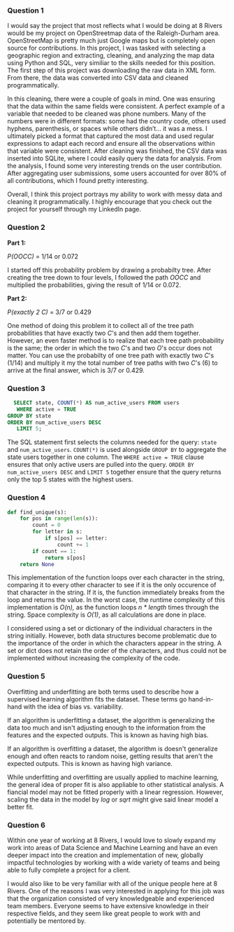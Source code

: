 ### Question 1
I would say the project that most reflects what I would be doing at 8 Rivers would be my project on OpenStreetmap data of the Raleigh-Durham area. OpenStreetMap is pretty much just Google maps but is completely open source for contributions.  In this project, I was tasked with selecting a geographic region and extracting, cleaning, and analyzing the map data using Python and SQL, very similiar to the skills needed for this position. The first step of this project was downloading the raw data in XML form. From there, the data was converted into CSV data and cleaned programmatically. 

In this cleaning, there were a couple of goals in mind. One was ensuring that the data within the same fields were consistent. A perfect example of a variable that needed to be cleaned was phone numbers.  Many of the numbers were in different formats: some had the country code, others used hyphens, parenthesis, or spaces while others didn’t... it was a mess. I ultimately picked a format that captured the most data and used regular expressions to adapt each record and ensure all the observations within that variable were consistent. After cleaning was finished, the CSV data was inserted into SQLite, where I could easily query the data for analysis. From the analysis, I found some very interesting trends on the user contribution. After aggregating user submissions, some users accounted for over 80% of all contributions, which I found pretty interesting. 

Overall, I think this project portrays my ability to work with messy data and cleaning it programmatically. I highly encourage that you check out the project for yourself through my LinkedIn page.

### Question 2	
__Part 1:__

_P(OOCC)_ = 1/14 or 0.072

I started off this probability problem by drawing a probabilty tree. After creating the tree down to four levels, I followed the path _OOCC_ and multiplied the probabilities, giving the result of 1/14 or 0.072.

__Part 2:__

_P(exactly 2 C)_ = 3/7 or 0.429

One method of doing this problem it to collect all of the tree path probabilities that have exactly two _C_'s and then add them together. However, an even faster method is to realize that each tree path probability is the same; the order in which the two _C_'s and two _O_'s occur does not matter. You can use the probabilty of one tree path with exactly two _C_'s (1/14) and multiply it my the total number of tree paths with two _C_'s (6) to arrive at the final answer, which is 3/7 or 0.429.

### Question 3
~~~SQL
  SELECT state, COUNT(*) AS num_active_users FROM users
   WHERE active = TRUE
GROUP BY state
ORDER BY num_active_users DESC
   LIMIT 5;
~~~

The SQL statement first selects the columns needed for the query: `state` and `num_active_users`. `COUNT(*)` is used alongside `GROUP BY` to aggregate the state users together in one column. The `WHERE active = TRUE` clause ensures that only active users are pulled into the query. `ORDER BY num_active_users DESC` and `LIMIT 5` together ensure that the query returns only the top 5 states with the highest users.

### Question 4
~~~Python
def find_unique(s):
    for pos in range(len(s)):
        count = 0
        for letter in s:
            if s[pos] == letter:
                count += 1
        if count == 1:
            return s[pos]
    return None
~~~

This implementation of the function loops over each character in the string, comparing it to every other character to see if it is the only occurence of that character in the string. If it is, the function immediately breaks from the loop and returns the value. In the worst case, the runtime complexity of this implementation is _O(n),_ as the function loops _n * length_ times through the string. Space complexity is _O(1)_, as all calculations are done in place.

I considered using a set or dictionary of the individual characters in the string initially. However, both data structures become problematic due to the importance of the order in which the characters appear in the string. A set or dict does not retain the order of the characters, and thus could not be implemented without increasing the complexity of the code.

### Question 5
Overfitting and underfitting are both terms used to describe how a supervised learning algorithm fits the dataset. These terms go hand-in-hand with the idea of bias vs. variability.

If an algorithm is underfitting a dataset, the algorithm is generalizing the data too much and isn't adjusting enough to the information from the features and the expected outputs. This is known as having high bias.

If an algorithm is overfitting a dataset, the algorithm is doesn't generalize enough and often reacts to random noise, getting results that aren't the expected outputs. This is known as having high variance.

While underfitting and overfitting are usually applied to machine learning, the general idea of proper fit is also appliable to other statistical analysis. A fiancial model may not be fitted properly with a linear regression. However, scaling the data in the model by _log_ or _sqrt_ might give said linear model a better fit.


### Question 6
Within one year of working at 8 Rivers, I would love to slowly expand my work into areas of Data Science and Machine Learning and have an even deeper impact into the creation and implementation of new, globally impactful technologies by working with a wide variety of teams and being able to fully complete a project for a client.

I would also like to be very familiar with all of the unique people here at 8 Rivers. One of the reasons I was very interested in applying for this job was that the organization consisted of very knowledgeable and experienced team members. Everyone seems to have extensive knowledge in their respective fields, and they seem like great people to work with and potentially be mentored by. 

